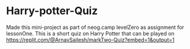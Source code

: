 # Harry-potter-Quiz
Made this mini-project as part of neog.camp levelZero as assignment for lessonOne.
This is a short quiz on Harry Potter that can be played on https://replit.com/@ArnavSailesh/markTwo-Quiz?embed=1&output=1

